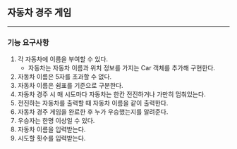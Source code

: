## 자동차 경주 게임

---
### 기능 요구사항
1. 각 자동차에 이름을 부여할 수 있다.
   - 자동차는 자동차 이름과 위치 정보를 가지는 Car 객체를 추가해 구현한다.
2. 자동차 이름은 5자를 초과할 수 없다.
3. 자동차 이름은 쉼표를 기준으로 구분한다.
4. 자동차 경주 시 매 시도마다 자동차는 한칸 전진하거나 가만히 멈춰있는다.
5. 전진하는 자동차를 출력할 때 자동차 이름을 같이 출력한다.
6. 자동차 경주 게임을 완료한 후 누가 우승했는지를 알려준다.
7. 우승자는 한명 이상일 수 있다.
8. 자동차 이름을 입력받는다.
9. 시도할 횟수를 입력받는다.